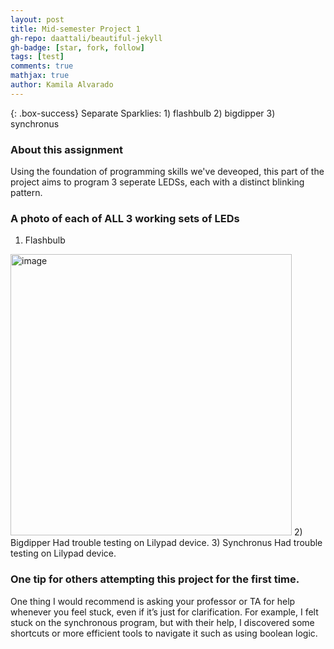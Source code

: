 ```yaml
---
layout: post
title: Mid-semester Project 1
gh-repo: daattali/beautiful-jekyll
gh-badge: [star, fork, follow]
tags: [test]
comments: true
mathjax: true
author: Kamila Alvarado
---
```


{: .box-success}
Separate Sparklies: 1) flashbulb 2) bigdipper 3) synchronus

### About this assignment
Using the foundation of programming skills we've deveoped, this part of the project aims to program 3 seperate LEDSs, each with a distinct blinking pattern.

### A photo of each of ALL 3 working sets of LEDs
1) Flashbulb
<img src="https://kamila-alvarado.github.io/assets/img/led123.png" alt="image" width="450"/>
2) Bigdipper
Had trouble testing on Lilypad device.
3) Synchronus
Had trouble testing on Lilypad device.

### One tip for others attempting this project for the first time.
One thing I would recommend is asking your professor or TA for help whenever you feel stuck, even if it’s just for clarification. For example, I felt stuck on the synchronous program, but with their help, I discovered some shortcuts or more efficient tools to navigate it such as using boolean logic.
